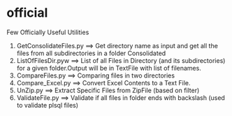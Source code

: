 # official
Few Officially Useful Utilities

1. GetConsolidateFiles.py ==>  Get directory name as input and  get all the files from all subdirectories in a folder Consolidated
2. ListOfFilesDir.pyw     ==>  List of all Files in Directory (and its subdirectories) for a given folder.Output will be in TextFile with list of filenames.
3. CompareFiles.py        ==>  Comparing files in two directories
4. Compare_Excel.py       ==>  Convert Excel Contents to a Text File.
5. UnZip.py               ==>  Extract Specific Files from ZipFile (based on filter)
6. ValidateFile.py        ==>  Validate if all files in folder ends with backslash (used to validate plsql files) 
